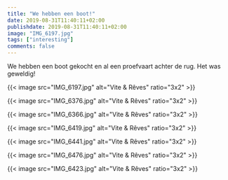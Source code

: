 ```yaml
---
title: "We hebben een boot!"
date: 2019-08-31T11:40:11+02:00
publishdate: 2019-08-31T11:40:11+02:00
image: "IMG_6197.jpg"
tags: ["interesting"]
comments: false
---
```


We hebben een boot gekocht en al een proefvaart achter de rug. Het was geweldig!

{{< image src="IMG_6197.jpg" alt="Vite & Rêves" ratio="3x2" >}}

{{< image src="IMG_6376.jpg" alt="Vite & Rêves" ratio="3x2" >}}

{{< image src="IMG_6366.jpg" alt="Vite & Rêves" ratio="3x2" >}}

{{< image src="IMG_6419.jpg" alt="Vite & Rêves" ratio="3x2" >}}

{{< image src="IMG_6441.jpg" alt="Vite & Rêves" ratio="3x2" >}}

{{< image src="IMG_6476.jpg" alt="Vite & Rêves" ratio="3x2" >}}

{{< image src="IMG_6423.jpg" alt="Vite & Rêves" ratio="3x2" >}}

